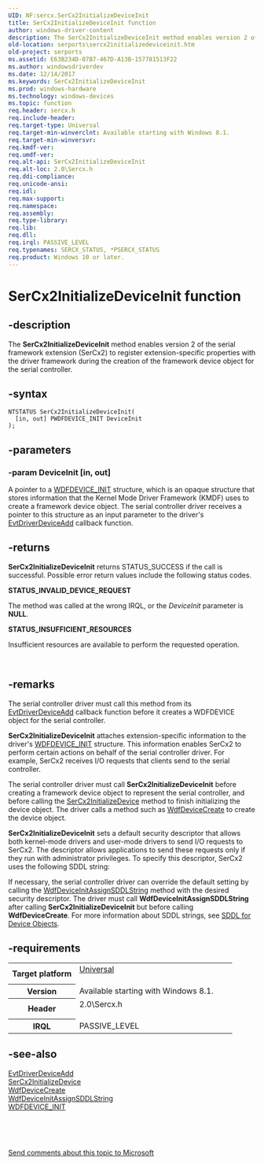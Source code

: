 ```yaml
---
UID: NF:sercx.SerCx2InitializeDeviceInit
title: SerCx2InitializeDeviceInit function
author: windows-driver-content
description: The SerCx2InitializeDeviceInit method enables version 2 of the serial framework extension (SerCx2) to register extension-specific properties with the driver framework during the creation of the framework device object for the serial controller.
old-location: serports\sercx2initializedeviceinit.htm
old-project: serports
ms.assetid: E63B234D-07B7-467D-A13B-157781513F22
ms.author: windowsdriverdev
ms.date: 12/14/2017
ms.keywords: SerCx2InitializeDeviceInit
ms.prod: windows-hardware
ms.technology: windows-devices
ms.topic: function
req.header: sercx.h
req.include-header: 
req.target-type: Universal
req.target-min-winverclnt: Available starting with Windows 8.1.
req.target-min-winversvr: 
req.kmdf-ver: 
req.umdf-ver: 
req.alt-api: SerCx2InitializeDeviceInit
req.alt-loc: 2.0\Sercx.h
req.ddi-compliance: 
req.unicode-ansi: 
req.idl: 
req.max-support: 
req.namespace: 
req.assembly: 
req.type-library: 
req.lib: 
req.dll: 
req.irql: PASSIVE_LEVEL
req.typenames: SERCX_STATUS, *PSERCX_STATUS
req.product: Windows 10 or later.
---
```


# SerCx2InitializeDeviceInit function



## -description
The <b>SerCx2InitializeDeviceInit</b> method enables version 2 of the serial framework extension (SerCx2) to register extension-specific properties with the driver framework during the creation of the framework device object for the serial controller.



## -syntax

````
NTSTATUS SerCx2InitializeDeviceInit(
  [in, out] PWDFDEVICE_INIT DeviceInit
);
````


## -parameters

### -param DeviceInit [in, out]

A pointer to a <a href="https://msdn.microsoft.com/library/windows/hardware/ff546951">WDFDEVICE_INIT</a> structure, which is an opaque structure that stores information that the Kernel Mode Driver Framework (KMDF) uses to create a framework device object. The serial controller driver receives a pointer to this structure as an input parameter to the driver's <a href="..\wdfdriver\nc-wdfdriver-evt_wdf_driver_device_add.md">EvtDriverDeviceAdd</a> callback function.


## -returns
<b>SerCx2InitializeDeviceInit</b> returns STATUS_SUCCESS if the call is successful. Possible error return values include the following status codes.
<dl>
<dt><b>STATUS_INVALID_DEVICE_REQUEST</b></dt>
</dl>The method was called at the wrong IRQL, or the <i>DeviceInit</i> parameter is <b>NULL</b>.
<dl>
<dt><b>STATUS_INSUFFICIENT_RESOURCES</b></dt>
</dl>Insufficient resources are available to perform the requested operation.

 


## -remarks
The serial controller driver must call this method from its <a href="..\wdfdriver\nc-wdfdriver-evt_wdf_driver_device_add.md">EvtDriverDeviceAdd</a> callback function before it creates a WDFDEVICE object for the serial controller.

<b>SerCx2InitializeDeviceInit</b> attaches extension-specific information to the driver's <a href="https://msdn.microsoft.com/library/windows/hardware/ff546951">WDFDEVICE_INIT</a> structure. This information enables SerCx2 to perform certain actions on behalf of the serial controller driver. For example, SerCx2 receives I/O requests that clients send to the serial controller.

The serial controller driver must call <b>SerCx2InitializeDeviceInit</b> before creating a framework device object to represent the serial controller, and before calling the <a href="..\sercx\nf-sercx-sercx2initializedevice.md">SerCx2InitializeDevice</a> method to finish initializing the device object. The driver calls a method such as <a href="..\wdfdevice\nf-wdfdevice-wdfdevicecreate.md">WdfDeviceCreate</a> to create the device object.

<b>SerCx2InitializeDeviceInit</b> sets a default security descriptor that allows both kernel-mode drivers and user-mode drivers to send I/O requests to SerCx2. The descriptor allows applications to send these requests only if they run with administrator privileges. To specify this descriptor, SerCx2 uses the following SDDL string:

If necessary, the serial controller driver can override the default setting by calling the <a href="..\wdfdevice\nf-wdfdevice-wdfdeviceinitassignsddlstring.md">WdfDeviceInitAssignSDDLString</a> method with the desired security descriptor. The driver must call <b>WdfDeviceInitAssignSDDLString</b> after calling <b>SerCx2InitializeDeviceInit</b> but before calling <b>WdfDeviceCreate</b>. For more information about SDDL strings, see <a href="https://msdn.microsoft.com/library/windows/hardware/ff563667">SDDL for Device Objects</a>.


## -requirements
<table>
<tr>
<th width="30%">
Target platform

</th>
<td width="70%">
<dl>
<dt><a href="http://go.microsoft.com/fwlink/p/?linkid=531356" target="_blank">Universal</a></dt>
</dl>
</td>
</tr>
<tr>
<th width="30%">
Version

</th>
<td width="70%">
Available starting with Windows 8.1.

</td>
</tr>
<tr>
<th width="30%">
Header

</th>
<td width="70%">
<dl>
<dt>2.0\Sercx.h</dt>
</dl>
</td>
</tr>
<tr>
<th width="30%">
IRQL

</th>
<td width="70%">
PASSIVE_LEVEL

</td>
</tr>
</table>

## -see-also
<dl>
<dt>
<a href="..\wdfdriver\nc-wdfdriver-evt_wdf_driver_device_add.md">EvtDriverDeviceAdd</a>
</dt>
<dt>
<a href="..\sercx\nf-sercx-sercx2initializedevice.md">SerCx2InitializeDevice</a>
</dt>
<dt>
<a href="..\wdfdevice\nf-wdfdevice-wdfdevicecreate.md">WdfDeviceCreate</a>
</dt>
<dt>
<a href="..\wdfdevice\nf-wdfdevice-wdfdeviceinitassignsddlstring.md">WdfDeviceInitAssignSDDLString</a>
</dt>
<dt>
<a href="https://msdn.microsoft.com/library/windows/hardware/ff546951">WDFDEVICE_INIT</a>
</dt>
</dl>
 

 

<a href="mailto:wsddocfb@microsoft.com?subject=Documentation%20feedback [serports\serports]:%20SerCx2InitializeDeviceInit method%20 RELEASE:%20(12/14/2017)&amp;body=%0A%0APRIVACY STATEMENT%0A%0AWe use your feedback to improve the documentation. We don't use your email address for any other purpose, and we'll remove your email address from our system after the issue that you're reporting is fixed. While we're working to fix this issue, we might send you an email message to ask for more info. Later, we might also send you an email message to let you know that we've addressed your feedback.%0A%0AFor more info about Microsoft's privacy policy, see http://privacy.microsoft.com/en-us/default.aspx." title="Send comments about this topic to Microsoft">Send comments about this topic to Microsoft</a>

